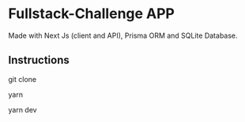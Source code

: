 # Fullstack-Challenge APP

Made with Next Js (client and API), Prisma ORM and SQLite Database.

## Instructions

git clone 

yarn 

yarn dev

